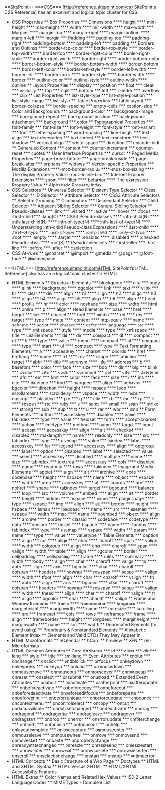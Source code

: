 ==SitePoint==
===CSS===
[http://reference.sitepoint.com/css SitePoint's CSS Reference] has an excellent and logical topic cluster for CSS:
* CSS Properties
** Box Properties
*** Dimensions
**** height
**** min-height
**** max-height
**** width
**** min-width
**** max-width
*** Margins
**** margin-top
**** margin-right
**** margin-bottom
**** margin-left
**** margin
*** Padding
**** padding-top
**** padding-right
**** padding-bottom
**** padding-left
**** padding
*** Borders and Outlines
**** border-top-color
**** border-top-style
**** border-top-width
**** border-top
**** border-right-color
**** border-right-style
**** border-right-width
**** border-right
**** border-bottom-color
**** border-bottom-style
**** border-bottom-width
**** border-bottom
**** border-left-color
**** border-left-style
**** border-left-width
**** border-left
**** border-color
**** border-style
**** border-width
**** border
**** outline-color
**** outline-style
**** outline-width
**** outline
** Layout Properties
*** display
*** position
*** float
*** clear
*** visibility
*** top
*** right
*** bottom
*** left
*** z-index
*** overflow
*** clip
** List Properties
*** list-style-type
*** list-style-position
*** list-style-image
*** list-style
** Table Properties
*** table-layout
*** border-collapse
*** border-spacing
*** empty-cells
*** caption-side
** Color and Backgrounds
*** background-color
*** background-image
*** background-repeat
*** background-position
*** background-attachment
*** background
*** color
** Typographical Properties
*** font-family
*** font-size
*** font-weight
*** font-style
*** font-variant
*** font
*** letter-spacing
*** word-spacing
*** line-height
*** text-align
*** text-decoration
*** text-indent
*** text-transform
*** text-shadow
*** vertical-align
*** white-space
*** direction
*** unicode-bidi
** Generated Content
*** content
*** counter-increment
*** counter-reset
*** quotes
** User Interface Properties
*** cursor
** Paged Media Properties
*** page-break-before
*** page-break-inside
*** page-break-after
*** orphans
*** widows
** Vendor-specific Properties
*** Mozilla Extensions
****-moz-border-radius
****-moz-box-sizing
**** The display Property Value: -moz-inline-box
*** Internet Explorer Extensions
**** zoom
**** filter
**** behavior
**** The expression Property Value
** Alphabetic Property Index
* CSS Selectors
** Universal Selector
** Element Type Selector
** Class Selector
** ID Selector
** Attribute Selector
*** CSS3 Attribute Selectors
** Selector Grouping
** Combinators
*** Descendant Selector
*** Child Selector
*** Adjacent Sibling Selector
*** General Sibling Selector
** Pseudo-classes
*** :link
*** :visited
*** :active
*** :hover
*** :focus
*** :first-child
*** :lang(C)
*** CSS3 Pseudo-classes
**** :nth-child(N)
**** :nth-last-child(N)
**** :nth-of-type(N)
**** :nth-last-of-type(N)
**** Understanding :nth-child Pseudo-class Expressions
**** :last-child
**** :first-of-type
**** :last-of-type
**** :only-child
**** :only-of-type
**** :root
**** :empty
**** :target
**** :enabled
**** :disabled
**** :checked Pseudo-class
**** :not(S)
** Pseudo-elements
*** :first-letter
*** :first-line
*** :before
*** :after
*** ::selection
* CSS At-rules
** @charset
** @import
** @media
** @page
** @font-face
** @namespace

===HTML===
[http://reference.sitepoint.com/HTML SitePoint's HTML Reference] also has an a logical topic cluster for HTML:

* HTML Elements
** Structural Elements
*** blockquote
**** cite
*** body
**** alink
**** background
**** bgcolor
**** link
**** text
**** vlink
*** br
**** clear
*** div
**** align
*** h1
**** align
*** h2
**** align
*** h3
**** align
*** h4
**** align
*** h5
**** align
*** h6
**** align
*** head
**** profile
*** hr
**** color
**** noshade
**** size
**** width
*** html
**** xmlns
*** p
**** align
** Head Elements
*** base
**** href
**** target
*** link
**** charset
**** href
**** media
**** rel
**** rev
**** target
**** type
*** meta
**** content
**** http-equiv
**** name
**** scheme
*** script
**** charset
**** defer
**** language
**** src
**** type
**** xml:space
*** style
**** media
**** type
**** xml:space
*** title
** List Elements
*** dd
*** dir
**** compact
*** dl
**** compact
*** dt
*** li
**** type
**** value
*** menu
**** compact
*** ol
**** compact
**** type
**** start
*** ul
**** compact
**** type
** Text Formatting Elements
*** a
**** accesskey
**** charset
**** coords
**** href
**** hreflang
**** name
**** rel
**** rev
**** shape
**** tabindex
**** target
*** abbr
**** title
*** acronym
**** title
*** address
*** b
*** basefont
**** color
**** face
**** size
*** bdo
**** dir
*** big
*** blink
*** center
*** cite
*** code
*** comment
*** del
**** cite
**** datetime
*** dfn
*** em
*** font
**** color
**** face
**** size
*** i
*** ins
**** cite
**** datetime
*** kbd
*** marquee
**** align
**** behavior
**** bgcolor
**** direction
**** height
**** hspace
**** loop
**** scrollamount
**** scrolldelay
**** vspace
**** width
*** nobr
*** noscript
*** plaintext
*** pre
*** q
**** cite
*** rb
*** rbc
*** rp
*** rt
**** rbspan
*** rtc
*** ruby
*** s
*** samp
*** small
*** span
*** strike
*** strong
*** sub
*** sup
*** tt
*** u
*** var
*** wbr
*** xmp
** Form Elements
*** button
**** accesskey
**** disabled
**** name
**** tabindex
**** type
**** value
*** fieldset
*** form
**** accept-charset
**** action
**** enctype
**** method
**** name
**** target
*** input
**** accept
**** accesskey
**** align
**** alt
**** checked
**** disabled
**** maxlength
**** name
**** readonly
**** size
**** src
**** tabindex
**** type
**** usemap
**** value
*** isindex
*** label
**** accesskey
**** for
*** legend
**** accesskey
**** align
*** optgroup
**** label
*** option
**** disabled
**** label
**** selected
**** value
*** select
**** accesskey
**** disabled
**** multiple
**** name
**** size
**** tabindex
*** textarea
**** accesskey
**** cols
**** disabled
**** name
**** readonly
**** rows
**** tabindex
** Image and Media Elements
*** applet
**** align
**** alt
**** archive
**** code
**** codebase
**** height
**** hspace
**** name
**** object
**** vspace
**** width
*** area
**** accesskey
**** alt
**** coords
**** href
**** nohref
**** shape
**** tabindex
**** target
*** bgsound
**** balance
**** loop
**** src
**** volume
*** embed
**** align
**** alt
**** border
**** height
**** hidden
**** hspace
**** name
**** pluginspage
**** type
**** vspace
*** img
**** align
**** alt
**** border
**** height
**** hspace
**** ismap
**** longdesc
**** name
**** src
**** usemap
**** vspace
**** width
*** map
**** name
*** noembed
*** object
**** align
**** archive
**** border
**** classid
**** codebase
**** codetype
**** data
**** declare
**** height
**** hspace
**** name
**** standby
**** tabindex
**** type
**** usemap
**** vspace
**** width
*** param
**** name
**** type
**** value
**** valuetype
** Table Elements
*** caption
**** align
*** col
**** align
**** char
**** charoff
**** span
**** valign
**** width
*** colgroup
**** align
**** char
**** charoff
**** span
**** valign
**** width
*** table
**** align
**** bgcolor
**** border
**** cellpadding
**** cellspacing
**** frame
**** rules
**** summary
**** width
*** tbody
**** align
**** char
**** charoff
**** valign
*** td
**** abbr
**** align
**** axis
**** bgcolor
**** char
**** charoff
**** colspan
**** headers
**** nowrap
**** rowspan
**** scope
**** valign
**** width
*** tfoot
**** align
**** char
**** charoff
**** valign
*** th
**** abbr
**** align
**** axis
**** bgcolor
**** char
**** charoff
**** colspan
**** headers
**** nowrap
**** rowspan
**** scope
**** valign
**** width
*** thead
**** align
**** char
**** charoff
**** valign
*** tr
**** align
**** bgcolor
**** char
**** charoff
**** valign
** Frame and Window Elements
*** frame
**** frameborder
**** longdesc
**** marginheight
**** marginwidth
**** name
**** noresize
**** scrolling
**** src
*** frameset
**** cols
**** rows
*** noframes
*** iframe
**** align
**** frameborder
**** height
**** longdesc
**** marginheight
**** marginwidth
**** name
**** src
**** width
** Deprecated Elements (to avoid using)
** Proprietary & Nonstandard Elements
** Alphabetic Element Index
** Elements and Valid DTDs They May Appear In
* HTML Microformats
** hCalendar
** hCard
** hreview
** XFN
** rel- Microformats
* HTML Common Attributes
** Core Attributes
*** id
*** class
*** dir
*** lang
*** style
*** title
*** xml:lang
** Event Attributes
*** onblur
*** onchange
*** onclick
*** ondblclick
*** onfocus
*** onkeydown
*** onkeypress
*** onkeyup
*** onload
*** onmousedown
*** onmousemove
*** onmouseout
*** onmouseover
*** onmouseup
*** onreset
*** onselect
*** onsubmit
*** onunload
** Extended Event Attributes
*** onabort
*** onactivate
*** onafterprint
*** onafterupdate
*** onbeforeactivate
*** onbeforecopy
*** onbeforecut
*** onbeforedeactivate
*** onbeforeeditfocus
*** onbeforepaste
*** onbeforeprint
*** onbeforeunload
*** onbeforeupdate
*** onbounce
*** oncontextmenu
*** oncontrolselect
*** oncopy
*** oncut
*** ondataavailable
*** ondatasetchanged
*** ondeactivate
*** ondrag
*** ondragend
*** ondragenter
*** ondragleave
*** ondragover
*** ondragstart
*** ondrop
*** onerror
*** onerrorupdate
*** onfilterchange
*** onfinish
*** onfocusin
*** onfocusout
*** onhelp
*** onlayoutcomplete
*** onlosecapture
*** onmouseenter
*** onmouseleave
*** onmousewheel
*** onmove
*** onmoveend
*** onmovestart
*** onpaste
*** onpropertychange
*** onreadystatechanged
*** onresize
*** onresizeend
*** onresizestart
*** onrowenter
*** onrowexit
*** onrowsdelete
*** onrowsinserted
*** onscroll
*** onselectionchange
*** onstart
*** onstop
*** ontimeerror
* HTML Concepts
** Basic Structure of a Web Page
** Doctypes
** HTML and XHTML Syntax
** HTML Versus XHTML
** HTML/XHTML Accessibility Features
* HTML Extras
** Color Names and Related Hex Values
** ISO 2 Letter Language Codes
** MIME Types - Complete List